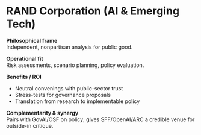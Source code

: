 # RAND Corporation (AI & Emerging Tech)
**Philosophical frame**  
Independent, nonpartisan analysis for public good.

**Operational fit**  
Risk assessments, scenario planning, policy evaluation.

**Benefits / ROI**  
- Neutral convenings with public-sector trust  
- Stress-tests for governance proposals  
- Translation from research to implementable policy

**Complementarity & synergy**  
Pairs with GovAI/OSF on policy; gives SFF/OpenAI/ARC a credible venue for outside-in critique.

